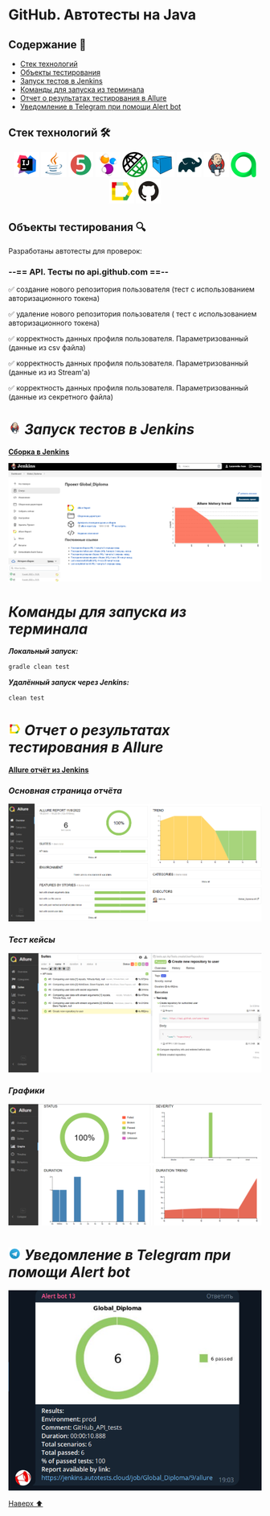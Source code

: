 # GitHub. Автотесты на Java


## Содержание :bookmark_tabs:
* <a href="#stack">Cтек технологий</a>
* <a href="#objects">Объекты тестирования</a>
* <a href="#Jenkins">Запуск тестов в Jenkins</a>
* <a href="#SystemProperty">Команды для запуска из терминала</a>
* <a href="#AllureReport">Отчет о результатах тестирования в Allure</a>
* <a href="#Telegram">Уведомление в Telegram при помощи Alert bot</a>



<a id="stack"></a>
## Cтек технологий :hammer_and_wrench:

<div align="center">
<a href="https://www.jetbrains.com/idea/"><img alt="InteliJ IDEA" height="50" src="images/technologies/intelij_idea.svg" width="50"/></a>
<a href="https://www.java.com/"><img alt="Java" height="50" src="images/technologies/java.svg" width="50"/></a>
<a href="https://junit.org/junit5/"><img alt="JUnit 5" height="50" src="images/technologies/junit5.svg" width="50"/></a>
<a href="https://selenide.org/"><img alt="Selenide" height="50" src="images/technologies/selenide.svg" width="50"/></a>
<a href="https://rest-assured.io/"><img alt="Rest Assured" height="50" src="images/technologies/rest_assured.png" width="50"/></a>
<a href="https://aerokube.com/selenoid/"><img alt="Selenoid" height="50" src="images/technologies/selenoid.svg" width="50"/></a>
<a href="https://gradle.org/"><img alt="Gradle" height="50" src="images/technologies/gradle.svg" width="50"/></a>
<a href="https://www.jenkins.io/"><img alt="Jenkins" height="50" src="images/technologies/jenkins.svg" width="50"/></a>
<a href="https://qameta.io/"><img alt="Allure TestOps" height="50" src="images/technologies/allure_testops.svg" width="50"/></a>
<a href="https://github.com/allure-framework/"><img alt="Allure" height="50" src="images/technologies/allure.svg" width="50"/></a>
<a href="https://github.com/"><img alt="GitHub" height="50" src="images/technologies/github.svg" width="50"/></a>
</div>



<a id="objects"></a>
## Объекты тестирования :mag:

Разработаны автотесты для проверок:

### --== API. Тесты по api.github.com ==--

:white_check_mark: создание нового репозитория пользователя (тест с использованием авторизационного токена)

:white_check_mark: удаление нового репозитория пользователя ( тест с использованием авторизационного токена)

:white_check_mark: корректность данных профиля пользователя. Параметризованный (данные из csv файла)

:white_check_mark: корректность данных профиля пользователя. Параметризованный (данные из из Stream'a)

:white_check_mark: корректность данных профиля пользователя. Параметризованный (данные из секретного файла)



<h1 align="left">
<img src="images/technologies/jenkins.svg" width="25" height="25" alt="Jenkins"/>  <a name="Jenkins"><i>Запуск тестов в Jenkins</i></a>
</h1>

<a target="_blank" href="https://jenkins.autotests.cloud/job/Global_Diploma/">**Сборка в Jenkins**</a>
<p align="center">  
<a href="https://jenkins.autotests.cloud/job/qa_guru_diplom_API_tests"><img src="images/screenshots/JenkinsBuildFull.png" alt="Jenkins"/></a>  
</p>


<h1 align="left">
<a name="SystemProperty"><i>Команды для запуска из терминала</i></a>
</h1>

***Локальный запуск:***
```bash  
gradle clean test
```

***Удалённый запуск через Jenkins:***
```bash  
clean test
```
<h1 align="left">
<img src="images/technologies/allure.svg" width="25" height="25" alt="Allure_Report"/>  <a name="AllureReport"><i>Отчет о результатах тестирования в Allure </i></a>
</h1>

<a target="_blank" href="https://jenkins.autotests.cloud/job/Global_Diploma/8/allure/">**Allure отчёт из Jenkins**</a>
<p align="center">  


### *Основная страница отчёта*

<p align="center">  
<img title="Allure Overview Dashboard" src="images/screenshots/AllureMain.png">  
</p>  

### *Тест кейсы*

<p align="center">  
<img title="Allure Tests" src="images/screenshots/AllureReportTests.png">  
</p>

### *Графики*

  <p align="center">  
<img title="Allure Graphics" src="images/screenshots/AllureReportGraphs.png">  
</p>

<h1 align="left">
<img src="images/technologies/telegram.svg" width="25" height="25"  alt="Allure"/> <a name="Telegram"><i>Уведомление в Telegram при помощи Alert bot</i></a>
</h1>

<p align="center">  
<img title="Telegramm notifications" src="images/screenshots/TelegrammNotification.png">  
</p>

[Наверх ⬆](#наверх)



